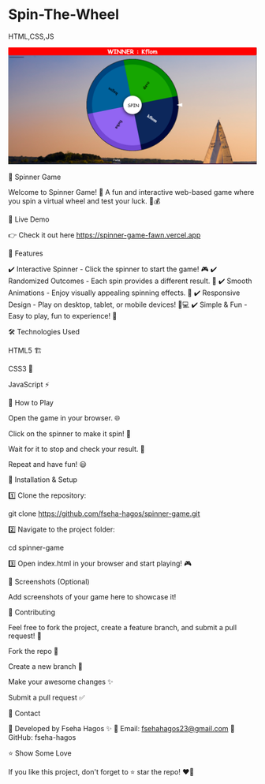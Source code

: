 # Spin-The-Wheel
HTML,CSS,JS

![Screenshot_232](https://github.com/fseha-hagos/spinner-game/blob/master/images/Screenshot.png)

🎡 Spinner Game

Welcome to Spinner Game! 🎰 A fun and interactive web-based game where you spin a virtual wheel and test your luck. 🔄💰

🚀 Live Demo

👉 Check it out here https://spinner-game-fawn.vercel.app

📌 Features

✔️ Interactive Spinner - Click the spinner to start the game! 🎮
✔️ Randomized Outcomes - Each spin provides a different result. 🎲
✔️ Smooth Animations - Enjoy visually appealing spinning effects. 🌟
✔️ Responsive Design - Play on desktop, tablet, or mobile devices! 📱💻
✔️ Simple & Fun - Easy to play, fun to experience! 🤩

🛠️ Technologies Used

HTML5 🏗️

CSS3 🎨

JavaScript ⚡

🎯 How to Play

Open the game in your browser. 🌐

Click on the spinner to make it spin! 🔄

Wait for it to stop and check your result. 🎊

Repeat and have fun! 😃

📂 Installation & Setup

1️⃣ Clone the repository:

git clone https://github.com/fseha-hagos/spinner-game.git

2️⃣ Navigate to the project folder:

cd spinner-game

3️⃣ Open index.html in your browser and start playing! 🎮

📸 Screenshots (Optional)

Add screenshots of your game here to showcase it!

🙌 Contributing

Feel free to fork the project, create a feature branch, and submit a pull request! 🚀

Fork the repo 🍴

Create a new branch 🔀

Make your awesome changes ✨

Submit a pull request ✅

📧 Contact

📌 Developed by Fseha Hagos ✨
💌 Email: fsehahagos23@gmail.com
🐙 GitHub: fseha-hagos

⭐ Show Some Love

If you like this project, don't forget to ⭐ star the repo! ❤️🎉
